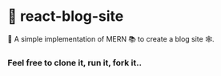 # 📎 react-blog-site

💭 A simple implementation of MERN 📚 to create a blog site 🕸.

### Feel free to clone it, run it, fork it..
